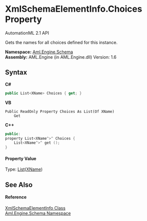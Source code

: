 # XmlSchemaElementInfo.Choices Property 
AutomationML 2.1 API 

Gets the names for all choices defined for this instance.

**Namespace:**&nbsp;<a href="N_Aml_Engine_Schema">Aml.Engine.Schema</a><br />**Assembly:**&nbsp;AML.Engine (in AML.Engine.dll) Version: 1.6

## Syntax

**C#**<br />
``` C#
public List<XName> Choices { get; }
```

**VB**<br />
``` VB
Public ReadOnly Property Choices As List(Of XName)
	Get
```

**C++**<br />
``` C++
public:
property List<XName^>^ Choices {
	List<XName^>^ get ();
}
```


#### Property Value
Type: <a href="https://docs.microsoft.com/dotnet/api/system.collections.generic.list-1" target="_parent" rel="noopener noreferrer">List</a>(<a href="https://docs.microsoft.com/dotnet/api/system.xml.linq.xname" target="_parent" rel="noopener noreferrer">XName</a>)

## See Also


#### Reference
<a href="T_Aml_Engine_Schema_XmlSchemaElementInfo">XmlSchemaElementInfo Class</a><br /><a href="N_Aml_Engine_Schema">Aml.Engine.Schema Namespace</a><br />